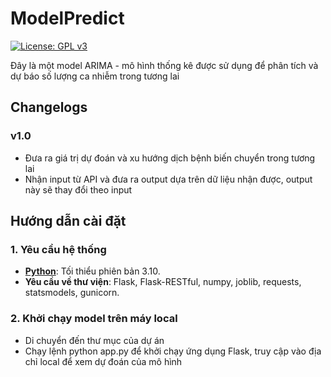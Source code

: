 # ModelPredict
[![License: GPL v3](https://img.shields.io/badge/License-GPLv3-blue.svg)](https://www.gnu.org/licenses/gpl-3.0.html)

Đây là một model ARIMA - mô hình thống kê được sử dụng để phân tích và dự báo số lượng ca nhiễm trong tương lai

## Changelogs

### v1.0
- Đưa ra giá trị dự đoán và xu hướng dịch bệnh biến chuyển trong tương lai
- Nhận input từ API và đưa ra output dựa trên dữ liệu nhận được, output này sẽ thay đổi theo input

## Hướng dẫn cài đặt
### 1. Yêu cầu hệ thống  
- [**Python**](https://www.python.org/downloads/): Tối thiểu phiên bản 3.10.
- **Yêu cầu về thư viện**: Flask, Flask-RESTful, numpy, joblib, requests, statsmodels, gunicorn.
### 2. Khởi chạy model trên máy local
- Di chuyển đến thư mục của dự án
- Chạy lệnh python app.py để khởi chạy ứng dụng Flask, truy cập vào địa chỉ local để xem dự đoán của mô hình

